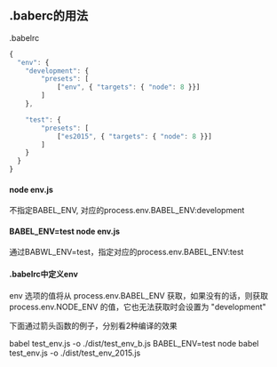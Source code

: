 ## .baberc的用法

.babelrc
```javascript
{
  "env": {
    "development": {
      	"presets": [
        	["env", { "targets": { "node": 8 }}]
      	]
    },

    "test": {
      	"presets": [
        	["es2015", { "targets": { "node": 8 }}]
      	]
    }
  }
}
```

#### node env.js 
不指定BABEL_ENV, 对应的process.env.BABEL_ENV:development

#### BABEL_ENV=test node env.js 
通过BABWL_ENV=test，指定对应的process.env.BABEL_ENV:test

#### .babelrc中定义env

env 选项的值将从 process.env.BABEL_ENV 获取，如果没有的话，则获取 process.env.NODE_ENV 的值，它也无法获取时会设置为 "development" 

下面通过箭头函数的例子，分别看2种编译的效果

babel test_env.js -o ./dist/test_env_b.js
BABEL_ENV=test node babel test_env.js -o ./dist/test_env_2015.js

